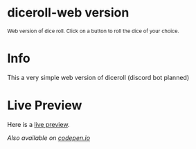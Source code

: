 # **diceroll-web version**

<sup>Web version of dice roll. Click on a button to roll the dice of your choice.<sup>

# **Info**

This a very simple web version of diceroll (discord bot planned)

# **Live Preview**

Here is a [live preview](https://m0rthe.github.io/diceroll-web/).

_Also available on [codepen.io](https://codepen.io/m0rthe/full/LYJKwwe)_
